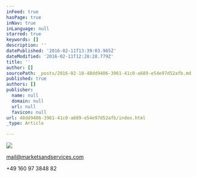 ```yaml
---
inFeed: true
hasPage: true
inNav: true
inLanguage: null
starred: true
keywords: []
description: ''
datePublished: '2016-02-11T13:39:03.965Z'
dateModified: '2016-02-11T12:28:28.779Z'
title: ''
author: []
sourcePath: _posts/2016-02-10-48dd9406-3961-41c0-a689-e54e97d52afb.md
published: true
authors: []
publisher:
  name: null
  domain: null
  url: null
  favicon: null
url: 48dd9406-3961-41c0-a689-e54e97d52afb/index.html
_type: Article

---
```

![](https://the-grid-user-content.s3-us-west-2.amazonaws.com/6aee603c-209b-4586-b032-384f2bcc87de.jpg)

mail@marketsandservices.com

+49 160 97 3848 82